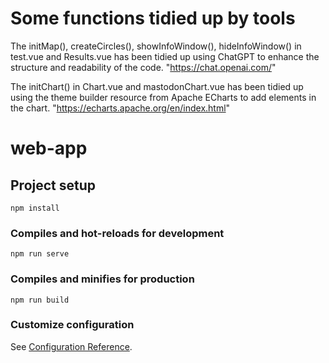 # Some functions tidied up by tools

The initMap(), createCircles(), showInfoWindow(), hideInfoWindow() in test.vue and Results.vue has been tidied up using ChatGPT to enhance the structure and readability of the code. "https://chat.openai.com/"

The initChart() in Chart.vue and mastodonChart.vue has been tidied up using the theme builder resource from Apache ECharts to add elements in the chart. "https://echarts.apache.org/en/index.html"


# web-app

## Project setup
```
npm install
```

### Compiles and hot-reloads for development
```
npm run serve
```

### Compiles and minifies for production
```
npm run build
```

### Customize configuration
See [Configuration Reference](https://cli.vuejs.org/config/).
